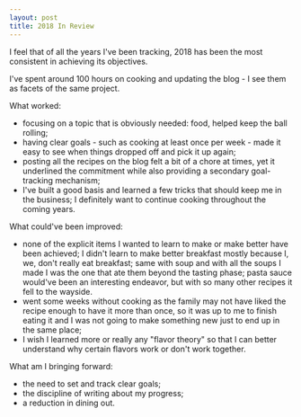 ```yaml
---
layout: post
title: 2018 In Review
---
```


I feel that of all the years I've been tracking,
2018 has been the most consistent in achieving
its objectives.

I've spent around 100 hours on cooking and updating
the blog - I see them as facets of the same project.

What worked:

- focusing on a topic that is obviously needed: food, helped
  keep the ball rolling;
- having clear goals - such as cooking at least once per week -
  made it easy to see when things dropped off and pick it up again;
- posting all the recipes on the blog felt a bit of a chore at times,
  yet it underlined the commitment while also providing
  a secondary goal-tracking mechanism;
- I've built a good basis and learned a few tricks that should
  keep me in the business; I definitely want to continue cooking
  throughout the coming years.

What could've been improved:

- none of the explicit items I wanted to learn to make or make better
  have been achieved; I didn't learn to make better breakfast
  mostly because I, we, don't really eat breakfast; same with soup
  and with all the soups I made I was the one that ate them
  beyond the tasting phase; pasta sauce would've been an
  interesting endeavor, but with so many other recipes it fell
  to the wayside.
- went some weeks without cooking as the family may not have liked
  the recipe enough to have it more than once, so it was up to me
  to finish eating it and I was not going to make something new
  just to end up in the same place;
- I wish I learned more or really any "flavor theory"
  so that I can better understand why certain
  flavors work or don't work together.

What am I bringing forward:

- the need to set and track clear goals;
- the discipline of writing about my progress;
- a reduction in dining out.
